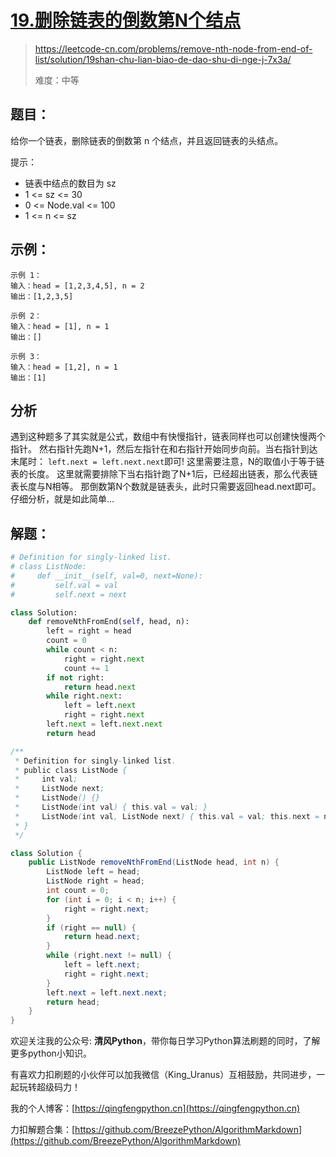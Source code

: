 # [19.删除链表的倒数第N个结点](https://leetcode-cn.com/problems/remove-nth-node-from-end-of-list/solution/19shan-chu-lian-biao-de-dao-shu-di-nge-j-7x3a/)
> https://leetcode-cn.com/problems/remove-nth-node-from-end-of-list/solution/19shan-chu-lian-biao-de-dao-shu-di-nge-j-7x3a/
> 
> 难度：中等

## 题目：

给你一个链表，删除链表的倒数第 n 个结点，并且返回链表的头结点。

提示：

- 链表中结点的数目为 sz
- 1 <= sz <= 30
- 0 <= Node.val <= 100
- 1 <= n <= sz

## 示例：

```
示例 1：
输入：head = [1,2,3,4,5], n = 2
输出：[1,2,3,5]

示例 2：
输入：head = [1], n = 1
输出：[]

示例 3：
输入：head = [1,2], n = 1
输出：[1]
```

## 分析

遇到这种题多了其实就是公式，数组中有快慢指针，链表同样也可以创建快慢两个指针。
然右指针先跑N+1，然后左指针在和右指针开始同步向前。当右指针到达末尾时：
`left.next = left.next.next`即可!
这里需要注意，N的取值小于等于链表的长度。
这里就需要排除下当右指针跑了N+1后，已经超出链表，那么代表链表长度与N相等。
那倒数第N个数就是链表头，此时只需要返回head.next即可。
仔细分析，就是如此简单...

## 解题：

```python
# Definition for singly-linked list.
# class ListNode:
#     def __init__(self, val=0, next=None):
#         self.val = val
#         self.next = next

class Solution:
    def removeNthFromEnd(self, head, n):
        left = right = head
        count = 0 
        while count < n:
            right = right.next
            count += 1
        if not right:
            return head.next
        while right.next:
            left = left.next
            right = right.next
        left.next = left.next.next
        return head
```

```java
/**
 * Definition for singly-linked list.
 * public class ListNode {
 *     int val;
 *     ListNode next;
 *     ListNode() {}
 *     ListNode(int val) { this.val = val; }
 *     ListNode(int val, ListNode next) { this.val = val; this.next = next; }
 * }
 */

class Solution {
    public ListNode removeNthFromEnd(ListNode head, int n) {
        ListNode left = head;
        ListNode right = head;
        int count = 0;
        for (int i = 0; i < n; i++) {
            right = right.next;
        }
        if (right == null) {
            return head.next;
        }
        while (right.next != null) {
            left = left.next;
            right = right.next;
        }
        left.next = left.next.next;
        return head;
    }
}
```

欢迎关注我的公众号: **清风Python**，带你每日学习Python算法刷题的同时，了解更多python小知识。

有喜欢力扣刷题的小伙伴可以加我微信（King_Uranus）互相鼓励，共同进步，一起玩转超级码力！

我的个人博客：[https://qingfengpython.cn](https://qingfengpython.cn)

力扣解题合集：[https://github.com/BreezePython/AlgorithmMarkdown](https://github.com/BreezePython/AlgorithmMarkdown)

